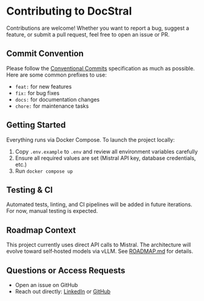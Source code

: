 # Contributing to DocStral

Contributions are welcome! Whether you want to report a bug, suggest a feature, or submit a pull request, feel free to open an issue or PR.

## Commit Convention

Please follow the [Conventional Commits](https://www.conventionalcommits.org/) specification as much as possible. Here are some common prefixes to use:

- `feat:` for new features
- `fix:` for bug fixes
- `docs:` for documentation changes
- `chore:` for maintenance tasks

## Getting Started

Everything runs via Docker Compose. To launch the project locally:

1. Copy `.env.example` to `.env` and review all environment variables carefully
2. Ensure all required values are set (Mistral API key, database credentials, etc.)
3. Run `docker compose up`

## Testing & CI

Automated tests, linting, and CI pipelines will be added in future iterations. For now, manual testing is expected.

## Roadmap Context

This project currently uses direct API calls to Mistral. The architecture will evolve toward self‑hosted models via vLLM. See [ROADMAP.md](./ROADMAP.md) for details.

## Questions or Access Requests

- Open an issue on GitHub
- Reach out directly: [LinkedIn](https://www.linkedin.com/in/tanguy-pauvret) or [GitHub](https://github.com/Bima42)